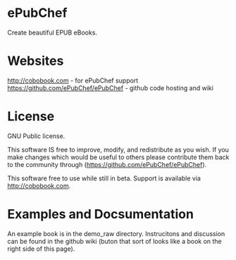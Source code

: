 ePubChef
========
Create beautiful EPUB eBooks.

Websites
========
http://cobobook.com - for ePubChef support
https://github.com/ePubChef/ePubChef - github code hosting and wiki

License
=======
GNU Public license.

This software IS free to improve, modify, and redistribute as you wish. If you make changes which would be useful to others please contribute them back to the community through (https://github.com/ePubChef/ePubChef).

This software free to use while still in beta. Support is available via http://cobobook.com.

Examples and Docsumentation
===========================
An example book is in the demo_raw directory. Instrucitons and discussion can be found in the github wiki (buton that sort of looks like a book on the right side of this page).
